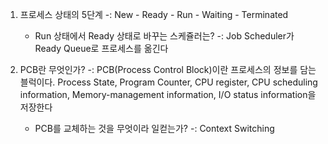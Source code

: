 1. 프로세스 상태의 5단계
-: New - Ready - Run - Waiting - Terminated
	- Run 상태에서 Ready 상태로 바꾸는 스케쥴러는?
	-: Job Scheduler가 Ready Queue로 프로세스를 옮긴다

2. PCB란 무엇인가?
-: PCB(Process Control Block)이란 프로세스의 정보를 담는 블럭이다.
   Process State, Program Counter, CPU register, CPU scheduling information, Memory-management information, I/O status information을 저장한다
	- PCB를 교체하는 것을 무엇이라 일컫는가?
	-: Context Switching
	
